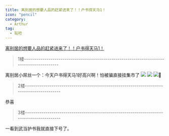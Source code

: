 ```yaml
---
title: 离别居的想要人品的赶紧进来了！！户书得天马1！
icon: "pencil"
category:
  - Arthur
tag:
  - 贴吧
---
```


[离别居的想要人品的赶紧进来了！！户书得天马1！](https://tieba.baidu.com/p/2241957750?pid=30923003041&cid=0#30923003041)


>1楼-----------------------------------------------------------------------------------------

离别居小屌丝一个：今天户书得天马1好高兴啊！怕被骗直接挂集市了
![](https://pan.4a1801.life/d/Onedrive-4A1801/%E4%B8%AA%E4%BA%BA%E5%BB%BA%E7%AB%99/assets/Tieba/4e266c2762d0f7032c163da309fa513d2797c5db.jpg)
![](https://pan.4a1801.life/d/Onedrive-4A1801/%E4%B8%AA%E4%BA%BA%E5%BB%BA%E7%AB%99/assets/Tieba/4fe1bc1c8701a18b2327ba309f2f07082938feb3.jpg)
![](https://pan.4a1801.life/d/Onedrive-4A1801/%E4%B8%AA%E4%BA%BA%E5%BB%BA%E7%AB%99/assets/Tieba/821606f790529822bcf391bcd6ca7bcb0b46d447.jpg)

>2楼-----------------------------------------------------------------------------------------

恭喜

>3楼-----------------------------------------------------------------------------------------

一看到武当护书我就直接下号了。
